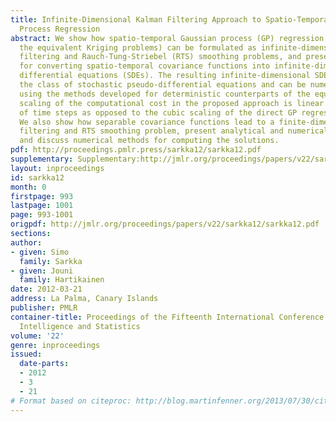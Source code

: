 ```yaml
---
title: Infinite-Dimensional Kalman Filtering Approach to Spatio-Temporal Gaussian
  Process Regression
abstract: We show how spatio-temporal Gaussian process (GP) regression problems (or
  the equivalent Kriging problems) can be formulated as infinite-dimensional Kalman
  filtering and Rauch-Tung-Striebel (RTS) smoothing problems, and present a procedure
  for converting spatio-temporal covariance functions into infinite-dimensional stochastic
  differential equations (SDEs). The resulting infinite-dimensional SDEs belong to
  the class of stochastic pseudo-differential equations and can be numerically treated
  using the methods developed for deterministic counterparts of the equations. The
  scaling of the computational cost in the proposed approach is linear in the number
  of time steps as opposed to the cubic scaling of the direct GP regression solution.
  We also show how separable covariance functions lead to a finite-dimensional Kalman
  filtering and RTS smoothing problem, present analytical and numerical examples,
  and discuss numerical methods for computing the solutions.
pdf: http://proceedings.pmlr.press/sarkka12/sarkka12.pdf
supplementary: Supplementary:http://jmlr.org/proceedings/papers/v22/sarkka12/sarkka12Supple.pdf
layout: inproceedings
id: sarkka12
month: 0
firstpage: 993
lastpage: 1001
page: 993-1001
origpdf: http://jmlr.org/proceedings/papers/v22/sarkka12/sarkka12.pdf
sections: 
author:
- given: Simo
  family: Sarkka
- given: Jouni
  family: Hartikainen
date: 2012-03-21
address: La Palma, Canary Islands
publisher: PMLR
container-title: Proceedings of the Fifteenth International Conference on Artificial
  Intelligence and Statistics
volume: '22'
genre: inproceedings
issued:
  date-parts:
  - 2012
  - 3
  - 21
# Format based on citeproc: http://blog.martinfenner.org/2013/07/30/citeproc-yaml-for-bibliographies/
---
```

